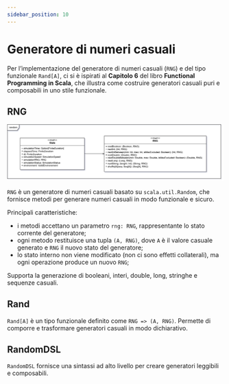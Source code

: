 ```yaml
---
sidebar_position: 10
---
```


# Generatore di numeri casuali

Per l’implementazione del generatore di numeri casuali (`RNG`) e del tipo funzionale `Rand[A]`, ci si è ispirati al 
**Capitolo 6** del libro **Functional Programming in Scala**, che illustra come costruire generatori casuali puri e composabili
in uno stile funzionale.

## RNG

![RNG](../../static/img/04-detailed-design/random.png)

`RNG` è un generatore di numeri casuali basato su `scala.util.Random`, che fornisce metodi per generare numeri casuali
in modo funzionale e sicuro.

Principali caratteristiche:

- i metodi accettano un parametro `rng: RNG`, rappresentante lo stato corrente del generatore;
- ogni metodo restituisce una tupla `(A, RNG)`, dove `A` è il valore casuale generato e `RNG` il nuovo stato del
  generatore;
- lo stato interno non viene modificato (non ci sono effetti collaterali), ma ogni operazione produce un nuovo `RNG`;

Supporta la generazione di booleani, interi, double, long, stringhe e sequenze casuali.

## Rand

`Rand[A]` è un tipo funzionale definito come `RNG => (A, RNG)`.
Permette di comporre e trasformare generatori casuali in modo dichiarativo.

## RandomDSL

`RandomDSL` fornisce una sintassi ad alto livello per creare generatori leggibili e composabili.